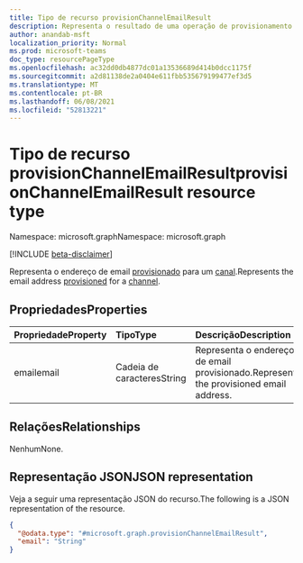 ```yaml
---
title: Tipo de recurso provisionChannelEmailResult
description: Representa o resultado de uma operação de provisionamento de email de canal.
author: anandab-msft
localization_priority: Normal
ms.prod: microsoft-teams
doc_type: resourcePageType
ms.openlocfilehash: ac32dd0db4877dc01a13536689d414b0dcc1175f
ms.sourcegitcommit: a2d81138de2a0404e611fbb535679199477ef3d5
ms.translationtype: MT
ms.contentlocale: pt-BR
ms.lasthandoff: 06/08/2021
ms.locfileid: "52813221"
---
```

# <a name="provisionchannelemailresult-resource-type"></a><span data-ttu-id="96ff9-103">Tipo de recurso provisionChannelEmailResult</span><span class="sxs-lookup"><span data-stu-id="96ff9-103">provisionChannelEmailResult resource type</span></span>

<span data-ttu-id="96ff9-104">Namespace: microsoft.graph</span><span class="sxs-lookup"><span data-stu-id="96ff9-104">Namespace: microsoft.graph</span></span>

[!INCLUDE [beta-disclaimer](../../includes/beta-disclaimer.md)]

<span data-ttu-id="96ff9-105">Representa o endereço de email [provisionado](..\api\channel-provisionemail.md) para um [canal](channel.md).</span><span class="sxs-lookup"><span data-stu-id="96ff9-105">Represents the email address [provisioned](..\api\channel-provisionemail.md) for a [channel](channel.md).</span></span>

## <a name="properties"></a><span data-ttu-id="96ff9-106">Propriedades</span><span class="sxs-lookup"><span data-stu-id="96ff9-106">Properties</span></span>
| <span data-ttu-id="96ff9-107">Propriedade</span><span class="sxs-lookup"><span data-stu-id="96ff9-107">Property</span></span> | <span data-ttu-id="96ff9-108">Tipo</span><span class="sxs-lookup"><span data-stu-id="96ff9-108">Type</span></span>   | <span data-ttu-id="96ff9-109">Descrição</span><span class="sxs-lookup"><span data-stu-id="96ff9-109">Description</span></span>                               |
| :------- | :----- | :---------------------------------------- |
| <span data-ttu-id="96ff9-110">email</span><span class="sxs-lookup"><span data-stu-id="96ff9-110">email</span></span>    | <span data-ttu-id="96ff9-111">Cadeia de caracteres</span><span class="sxs-lookup"><span data-stu-id="96ff9-111">String</span></span> | <span data-ttu-id="96ff9-112">Representa o endereço de email provisionado.</span><span class="sxs-lookup"><span data-stu-id="96ff9-112">Represents the provisioned email address.</span></span> |

## <a name="relationships"></a><span data-ttu-id="96ff9-113">Relações</span><span class="sxs-lookup"><span data-stu-id="96ff9-113">Relationships</span></span>
<span data-ttu-id="96ff9-114">Nenhum</span><span class="sxs-lookup"><span data-stu-id="96ff9-114">None.</span></span>

## <a name="json-representation"></a><span data-ttu-id="96ff9-115">Representação JSON</span><span class="sxs-lookup"><span data-stu-id="96ff9-115">JSON representation</span></span>
<span data-ttu-id="96ff9-116">Veja a seguir uma representação JSON do recurso.</span><span class="sxs-lookup"><span data-stu-id="96ff9-116">The following is a JSON representation of the resource.</span></span>
<!-- {
  "blockType": "resource",
  "@odata.type": "microsoft.graph.provisionChannelEmailResult"
}
-->
``` json
{
  "@odata.type": "#microsoft.graph.provisionChannelEmailResult",
  "email": "String"
}
```
